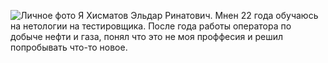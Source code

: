 ![Личное фото](PruLCItplu4.jpg)
Я Хисматов Эльдар Ринатович. Мнен 22 года обучаюсь на нетологии на тестировщика. После года работы оператора по добыче нефти и газа, понял что это не моя проффесия и решил попробывать что-то новое.

